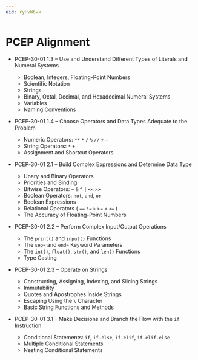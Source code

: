 ```yaml
---
uid: ryHvW6vk
---
```


# PCEP Alignment

* PCEP-30-01 1.3 – Use and Understand Different Types of Literals and Numeral Systems
    * Boolean, Integers, Floating-Point Numbers
    * Scientific Notation
    * Strings
    * Binary, Octal, Decimal, and Hexadecimal Numeral Systems
    * Variables
    * Naming Conventions

* PCEP-30-01 1.4 – Choose Operators and Data Types Adequate to the Problem
    * Numeric Operators: `**` `*` `/` `%` `//` `+` `–`
    * String Operators: `*` `+`
    * Assignment and Shortcut Operators

* PCEP-30-01 2.1 – Build Complex Expressions and Determine Data Type
    * Unary and Binary Operators
    * Priorities and Binding
    * Bitwise Operators: `~` `&` `^` `|` `<<` `>>`
    * Boolean Operators: `not`, `and`, `or`
    * Boolean Expressions
    * Relational Operators ( `==` `!=` `>` `>=` `<` `<=` )
    * The Accuracy of Floating-Point Numbers

* PCEP-30-01 2.2 – Perform Complex Input/Output Operations
    * The `print()` and `input()` Functions
    * The `sep=` and `end=` Keyword Parameters
    * The `int()`, `float()`, `str()`, and `len()` Functions
    * Type Casting

* PCEP-30-01 2.3 – Operate on Strings
    * Constructing, Assigning, Indexing, and Slicing Strings
    * Immutability
    * Quotes and Apostrophes Inside Strings
    * Escaping Using the `\` Character
    * Basic String Functions and Methods

* PCEP-30-01 3.1 – Make Decisions and Branch the Flow with the `if` Instruction
    * Conditional Statements: `if`, `if-else`, `if-elif`, `if-elif-else`
    * Multiple Conditional Statements
    * Nesting Conditional Statements